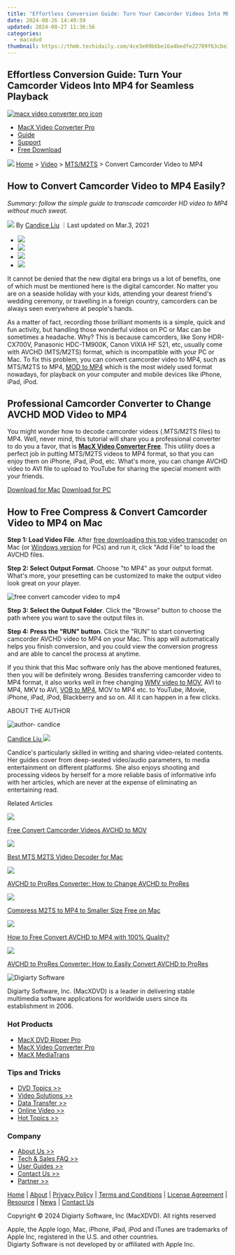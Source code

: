 ```yaml
---
title: "Effortless Conversion Guide: Turn Your Camcorder Videos Into MP4 for Seamless Playback"
date: 2024-08-26 14:49:59
updated: 2024-08-27 11:36:56
categories:
  - macxdvd
thumbnail: https://thmb.techidaily.com/4ce3e09b6be16a4bedfe22789f63cbe3ee4e3f00e904ff59e25edd73f99d4f26.jpg
---
```


## Effortless Conversion Guide: Turn Your Camcorder Videos Into MP4 for Seamless Playback

[![macx video converter pro icon](https://www.macxdvd.com/mac-dvd-video-converter-how-to/../image-style/new-seo/icon11.png)](https://tools.techidaily.com/macxdvd/products/)

* [MacX Video Converter Pro](https://tools.techidaily.com/macxdvd/products/)
* [Guide](https://tools.techidaily.com/macxdvd/products/)
* [Support](https://tools.techidaily.com/macxdvd/products/)
* [Free Download](https://tools.techidaily.com/macxdvd/products/)



![](https://www.macxdvd.com/mac-dvd-video-converter-how-to/../image-style/new-seo/icon7.png) [Home](https://tools.techidaily.com/macxdvd/products/) \> [Video](https://tools.techidaily.com/macxdvd/products/) \> [MTS/M2TS](https://tools.techidaily.com/macxdvd/products/) \> Convert Camcorder Video to MP4

## How to Convert Camcorder Video to MP4 Easily?



_Summary: follow the simple guide to transcode camcorder HD video to MP4 without much sweat._

![](https://www.macxdvd.com/mac-dvd-video-converter-how-to/../image-style/new-seo/icon6.png) By [Candice Liu](https://tools.techidaily.com/macxdvd/products/) ｜Last updated on Mar.3, 2021

* [![](https://www.macxdvd.com/mac-dvd-video-converter-how-to/../image-style/new-seo/share-fa.jpg)](https://www.facebook.com/sharer/sharer.php?u=https://www.macxdvd.com/mac-dvd-video-converter-how-to/convert-camcorder-video-to-mp4.htm)
* [![](https://www.macxdvd.com/mac-dvd-video-converter-how-to/../image-style/new-seo/share-tw.jpg)](https://twitter.com/intent/tweet?url=https://www.macxdvd.com/mac-dvd-video-converter-how-to/convert-camcorder-video-to-mp4.htm&text=)
* [![](https://www.macxdvd.com/mac-dvd-video-converter-how-to/../image-style/new-seo/share-go.jpg)](https://pinterest.com/pin/create/button/?url=https://www.macxdvd.com/mac-dvd-video-converter-how-to/convert-camcorder-video-to-mp4.htm&media=&description=)
* [![](https://www.macxdvd.com/mac-dvd-video-converter-how-to/../image-style/new-seo/share-in.jpg)](https://www.linkedin.com/shareArticle?mini=true&url=https://www.macxdvd.com/mac-dvd-video-converter-how-to/convert-camcorder-video-to-mp4.htm&title=&summary=&source=)

It cannot be denied that the new digital era brings us a lot of benefits, one of which must be mentioned here is the digital camcorder. No matter you are on a seaside holiday with your kids, attending your dearest friend's wedding ceremony, or travelling in a foreign country, camcorders can be always seen everywhere at people's hands. 

As a matter of fact, recording those brilliant moments is a simple, quick and fun activity, but handling those wonderful videos on PC or Mac can be sometimes a headache. Why? This is because camcorders, like Sony HDR-CX700V, Panasonic HDC-TM900K, Canon VIXIA HF S21, etc, usually come with AVCHD (MTS/M2TS) format, which is incompatible with your PC or Mac. To fix this problem, you can convert camcorder video to MP4, such as MTS/M2TS to MP4, [MOD to MP4](https://tools.techidaily.com/macxdvd/products/) which is the most widely used format nowadays, for playback on your computer and mobile devices like iPhone, iPad, iPod.

## Professional Camcorder Converter to Change AVCHD MOD Video to MP4

You might wonder how to decode camcorder videos (.MTS/M2TS files) to MP4\. Well, never mind, this tutorial will share you a professional converter to do you a favor, that is [**MacX Video Converter Free**](https://tools.techidaily.com/macxdvd/products/). This utility does a perfect job in putting MTS/M2TS videos to MP4 format, so that you can enjoy them on iPhone, iPad, iPod, etc. What's more, you can change AVCHD video to AVI file to upload to YouTube for sharing the special moment with your friends.

[Download for Mac](https://tools.techidaily.com/macxdvd/products/) [Download for PC](https://tools.techidaily.com/macxdvd/products/) 

## How to Free Compress & Convert Camcorder Video to MP4 on Mac

**Step 1: Load Video File**. After [free downloading this top video transcoder](https://tools.techidaily.com/macxdvd/products/) on Mac (or [Windows version](https://tools.techidaily.com/macxdvd/products/) for PCs) and run it, click "Add File" to load the AVCHD files.

**Step 2: Select Output Format**. Choose "to MP4" as your output format. What's more, your presetting can be customized to make the output video look great on your player.

![free convert camcoder video to mp4](https://www.macxdvd.com/mac-dvd-video-converter-how-to/article-image/mvcf-convert-mov.png) 

**Step 3: Select the Output Folder**. Click the "Browse" button to choose the path where you want to save the output files in.

**Step 4: Press the "RUN" button**. Click the "RUN" to start converting camcorder AVCHD video to MP4 on your Mac. This app will automatically helps you finish conversion, and you could view the conversion progress and are able to cancel the process at anytime.

If you think that this Mac software only has the above mentioned features, then you will be definitely wrong. Besides transferring camcorder video to MP4 format, it also works well in free changing [WMV video to MOV](https://tools.techidaily.com/macxdvd/products/), AVI to MP4, MKV to AVI, [VOB to MP4](https://tools.techidaily.com/macxdvd/products/), MOV to MP4 etc. to YouTube, iMovie, iPhone, iPad, iPod, Blackberry and so on. All it can happen in a few clicks.

ABOUT THE AUTHOR

![author- candice](https://www.macxdvd.com/mac-dvd-video-converter-how-to/../image-style/new-seo/candice.png) 

[Candice Liu ![](https://www.macxdvd.com/mac-dvd-video-converter-how-to/../image-style/new-seo/share-in1.jpg)](https://www.linkedin.com/in/candice-liu-444483a3/) 

Candice's particularly skilled in writing and sharing video-related contents. Her guides cover from deep-seated video/audio parameters, to media entertainment on different platforms. She also enjoys shooting and processing videos by herself for a more reliable basis of informative info with her articles, which are never at the expense of eliminating an entertaining read.



Related Articles

![](https://www.macxdvd.com/mac-dvd-video-converter-how-to/../image-style/new-seo/pic7.jpg)

[Free Convert Camcorder Videos AVCHD to MOV](https://tools.techidaily.com/macxdvd/products/) 

![](https://www.macxdvd.com/mac-dvd-video-converter-how-to/../image-style/new-seo/pic6.jpg)

[Best MTS M2TS Video Decoder for Mac](https://tools.techidaily.com/macxdvd/products/) 

![](https://www.macxdvd.com/mac-dvd-video-converter-how-to/../image-style/new-seo/pic5.jpg)

[AVCHD to ProRes Converter: How to Change AVCHD to ProRes](https://tools.techidaily.com/macxdvd/products/) 

![](https://www.macxdvd.com/mac-dvd-video-converter-how-to/../image-style/new-seo/pic4.jpg)

[Compress M2TS to MP4 to Smaller Size Free on Mac](https://tools.techidaily.com/macxdvd/products/) 

![](https://www.macxdvd.com/mac-dvd-video-converter-how-to/../image-style/new-seo/pic3.jpg)

[How to Free Convert AVCHD to MP4 with 100% Quality?](https://tools.techidaily.com/macxdvd/products/) 

![](https://www.macxdvd.com/mac-dvd-video-converter-how-to/../image-style/new-seo/pic2.jpg)

[AVCHD to ProRes Converter: How to Easily Convert AVCHD to ProRes](https://tools.techidaily.com/macxdvd/products/) 



![Digiarty Software](https://www.macxdvd.com/mac-dvd-video-converter-how-to/../icon/logo.png) 

Digiarty Software, Inc. (MacXDVD) is a leader in delivering stable multimedia software applications for worldwide users since its establishment in 2006.

### Hot Products

* [MacX DVD Ripper Pro](https://tools.techidaily.com/macxdvd/products/)
* [MacX Video Converter Pro](https://tools.techidaily.com/macxdvd/products/)
* [MacX MediaTrans](https://tools.techidaily.com/macxdvd/products/)

### Tips and Tricks

* [DVD Topics >>](https://tools.techidaily.com/macxdvd/products/)
* [Video Solutions >>](https://tools.techidaily.com/macxdvd/products/)
* [Data Transfer >>](https://tools.techidaily.com/macxdvd/products/)
* [Online Video >>](https://tools.techidaily.com/macxdvd/products/)
* [Hot Topics >>](https://tools.techidaily.com/macxdvd/products/)

### Company

* [About Us >>](https://tools.techidaily.com/macxdvd/products/)
* [Tech & Sales FAQ >>](https://tools.techidaily.com/macxdvd/products/)
* [User Guides >>](https://tools.techidaily.com/macxdvd/products/)
* [Contact Us >>](https://tools.techidaily.com/macxdvd/products/)
* [Partner >>](https://tools.techidaily.com/macxdvd/products/)



[Home](https://tools.techidaily.com/macxdvd/products/) | [About](https://tools.techidaily.com/macxdvd/products/) | [Privacy Policy](https://tools.techidaily.com/macxdvd/products/) | [Terms and Conditions](https://tools.techidaily.com/macxdvd/products/) | [License Agreement](https://tools.techidaily.com/macxdvd/products/) | [Resource](https://tools.techidaily.com/macxdvd/products/) | [News](https://tools.techidaily.com/macxdvd/products/) | [Contact Us](https://tools.techidaily.com/macxdvd/products/)

Copyright © 2024 Digiarty Software, Inc (MacXDVD). All rights reserved

Apple, the Apple logo, Mac, iPhone, iPad, iPod and iTunes are trademarks of Apple Inc, registered in the U.S. and other countries.  
Digiarty Software is not developed by or affiliated with Apple Inc.

<ins class="adsbygoogle"
     style="display:block"
     data-ad-format="autorelaxed"
     data-ad-client="ca-pub-7571918770474297"
     data-ad-slot="1223367746"></ins>



<ins class="adsbygoogle"
     style="display:block"
     data-ad-client="ca-pub-7571918770474297"
     data-ad-slot="8358498916"
     data-ad-format="auto"
     data-full-width-responsive="true"></ins>
